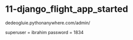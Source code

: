 # 11-django_flight_app_started
dedeogluie.pythonanywhere.com/admin/


superuser = ibrahim
password = 1834
